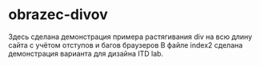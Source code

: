 obrazec-divov
=============
Здесь сделана демонстрация примера растягивания div на всю длину сайта с учётом отступов и багов браузеров
В файле index2 сделана демонстрация варианта для дизайна ITD lab.
